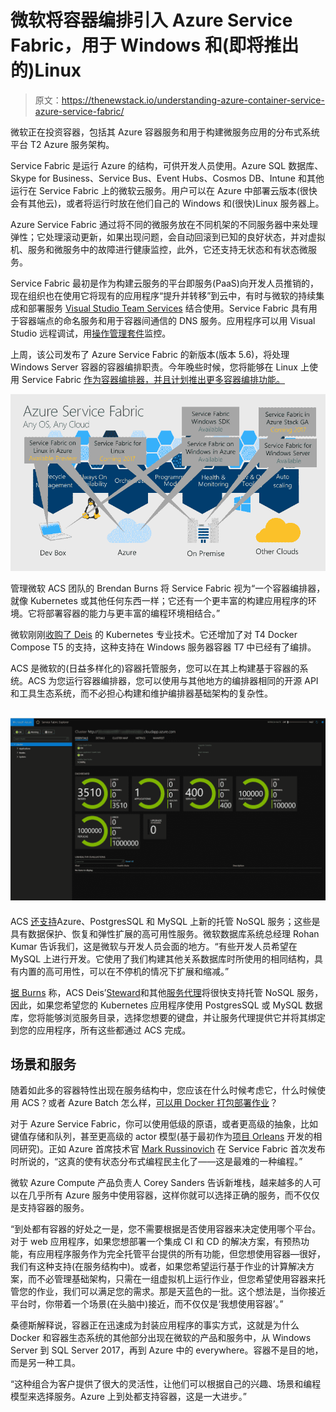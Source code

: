 # 微软将容器编排引入 Azure Service Fabric，用于 Windows 和(即将推出的)Linux

> 原文：<https://thenewstack.io/understanding-azure-container-service-azure-service-fabric/>

微软正在投资容器，包括其 Azure 容器服务和用于构建微服务应用的分布式系统平台 T2 Azure 服务架构。

Service Fabric 是运行 Azure 的结构，可供开发人员使用。Azure SQL 数据库、Skype for Business、Service Bus、Event Hubs、Cosmos DB、Intune 和其他运行在 Service Fabric 上的微软云服务。用户可以在 Azure 中部署云版本(很快会有其他云)，或者将运行时放在他们自己的 Windows 和(很快)Linux 服务器上。

Azure Service Fabric 通过将不同的微服务放在不同机架的不同服务器中来处理弹性；它处理滚动更新，如果出现问题，会自动回滚到已知的良好状态，并对虚拟机、服务和微服务中的故障进行健康监控，此外，它还支持无状态和有状态微服务。

Service Fabric 最初是作为构建云服务的平台即服务(PaaS)向开发人员推销的，现在组织也在使用它将现有的应用程序“提升并转移”到云中，有时与微软的持续集成和部署服务 [Visual Studio Team Services](https://www.visualstudio.com/team-services/) 结合使用。Service Fabric 具有用于容器端点的命名服务和用于容器间通信的 DNS 服务。应用程序可以用 Visual Studio 远程调试，用[操作管理套件](https://docs.microsoft.com/en-us/azure/operations-management-suite/operations-management-suite-overview)监控。

上周，该公司发布了 Azure Service Fabric 的新版本(版本 5.6)，将处理 Windows Server 容器的容器编排职责。今年晚些时候，您将能够在 Linux 上使用 Service Fabric [作为容器编排器，并且计划推出更多容器编排功能。](https://azure.microsoft.com/en-us/blog/announcing-windows-server-container-orchestration-with-azure-service-fabric/)

![](img/6b4cd1e6ad6ab4884defbac340d3eaa4.png)

管理微软 ACS 团队的 Brendan Burns 将 Service Fabric 视为“一个容器编排器，就像 Kubernetes 或其他任何东西一样；它还有一个更丰富的构建应用程序的环境。它将部署容器的能力与更丰富的编程环境相结合。”

微软刚刚[收购了 Deis](https://deis.com/blog/2017/deis-to-join-microsoft/) 的 Kubernetes 专业技术。它还增加了对 T4 Docker Compose T5 的支持，这种支持在 Windows 服务器容器 T7 中已经有了编排。

ACS 是微软的(日益多样化的)容器托管服务，您可以在其上构建基于容器的系统。ACS 为您运行容器编排器，您可以使用与其他地方的编排器相同的开源 API 和工具生态系统，而不必担心构建和维护编排器基础架构的复杂性。

## ![](img/9202e3c90a13ee3fdfbfd6d71ce9a1bd.png)

ACS [还支持](https://azure.microsoft.com/en-gb/blog/microsoft-extends-azure-managed-database-services-with-introduction-of-mysql-and-postgresql/)Azure、PostgresSQL 和 MySQL 上新的托管 NoSQL 服务；这些是具有数据保护、恢复和弹性扩展的高可用性服务。微软数据库系统总经理 Rohan Kumar 告诉我们，这是微软与开发人员会面的地方。“有些开发人员希望在 MySQL 上进行开发。它使用了我们构建其他关系数据库时所使用的相同结构，具有内置的高可用性，可以在不停机的情况下扩展和缩减。”

[据 Burns](https://twitter.com/brendandburns/status/862346185385820164) 称，ACS Deis’[Steward](https://github.com/deis/steward)和其他[服务代理](https://github.com/kubernetes-incubator/service-catalog)将很快支持托管 NoSQL 服务，因此，如果您希望您的 Kubernetes 应用程序使用 PostgresSQL 或 MySQL 数据库，您将能够浏览服务目录，选择您想要的键盘，并让服务代理提供它并将其绑定到您的应用程序，所有这些都通过 ACS 完成。

## 场景和服务

随着如此多的容器特性出现在服务结构中，您应该在什么时候考虑它，什么时候使用 ACS？或者 Azure Batch 怎么样，[可以用 Docker 打包部署作业](https://azure.microsoft.com/en-us/blog/running-docker-container-on-azure-batch/)？

对于 Azure Service Fabric，你可以使用低级的原语，或者更高级的抽象，比如键值存储和队列，甚至更高级的 actor 模型(基于最初作为[项目 Orleans](https://thenewstack.io/project-orleans-the-net-framework-from-microsoft-research-used-in-halo-4/) 开发的相同研究)。正如 Azure 首席技术官 [Mark Russinovich](http://www.trojanhorsethebook.com/) 在 Service Fabric 首次发布时所说的，“这真的使有状态分布式编程民主化了——这是最难的一种编程。”

微软 Azure Compute 产品负责人 Corey Sanders 告诉新堆栈，越来越多的人可以在几乎所有 Azure 服务中使用容器，这样你就可以选择正确的服务，而不仅仅是支持容器的服务。

“到处都有容器的好处之一是，您不需要根据是否使用容器来决定使用哪个平台。对于 web 应用程序，如果您想部署一个集成 CI 和 CD 的解决方案，有预热功能，有应用程序服务作为完全托管平台提供的所有功能，但您想使用容器—很好，我们有这种支持(在服务结构中)。或者，如果您希望运行基于作业的计算解决方案，而不必管理基础架构，只需在一组虚拟机上运行作业，但您希望使用容器来托管您的作业，我们可以满足您的需求。那是天蓝色的一批。这个想法是，当你接近平台时，你带着一个场景(在头脑中)接近，而不仅仅是‘我想使用容器’。”

桑德斯解释说，容器正在迅速成为封装应用程序的事实方式，这就是为什么 Docker 和容器生态系统的其他部分出现在微软的产品和服务中，从 Windows Server 到 SQL Server 2017，再到 Azure 中的 everywhere。容器不是目的地，而是另一种工具。

“这种组合为客户提供了很大的灵活性，让他们可以根据自己的兴趣、场景和编程模型来选择服务。Azure 上到处都支持容器，这是一大进步。”

<svg xmlns:xlink="http://www.w3.org/1999/xlink" viewBox="0 0 68 31" version="1.1"><title>Group</title> <desc>Created with Sketch.</desc></svg>